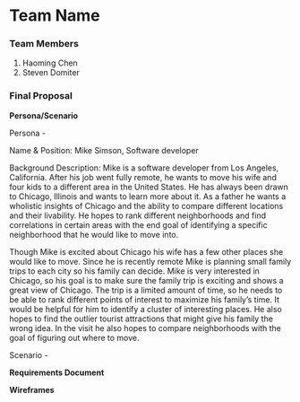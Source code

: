 # Team Name

### Team Members
1. Haoming Chen
2. Steven Domiter

### Final Proposal
**Persona/Scenario**

Persona - 

Name & Position: Mike Simson, Software developer

Background Description: Mike is a software developer from Los Angeles, California. After his job went fully remote, he wants to move his wife and four kids to a different area in the United States. He has always been drawn to Chicago, Illinois and wants to learn more about it. As a father he wants a wholistic insights of Chicago and the ability to compare different locations and their livability. He hopes to rank different neighborhoods and find correlations in certain areas with the end goal of identifying a specific neighborhood that he would like to move into.

Though Mike is excited about Chicago his wife has a few other places she would like to move. Since he is recently remote Mike is planning small family trips to each city so his family can decide. Mike is very interested in Chicago, so his goal is to make sure the family trip is exciting and shows a great view of Chicago. The trip is a limited amount of time, so he needs to be able to rank different points of interest to maximize his family’s time. It would be helpful for him to identify a cluster of interesting places. He also hopes to find the outlier tourist attractions that might give his family the wrong idea. In the visit he also hopes to compare neighborhoods with the goal of figuring out where to move.  

Scenario -

**Requirements Document**

**Wireframes**







